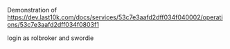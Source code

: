 Demonstration of 
https://dev.last10k.com/docs/services/53c7e3aafd2dff034f040002/operations/53c7e3aafd2dff034f0803f1

login as rolbroker and swordie
